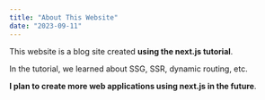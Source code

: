 ```yaml
---
title: "About This Website"
date: "2023-09-11"
---
```


This website is a blog site created **using the next.js tutorial**.

In the tutorial, we learned about SSG, SSR, dynamic routing, etc.

**I plan to create more web applications using next.js in the future**.

